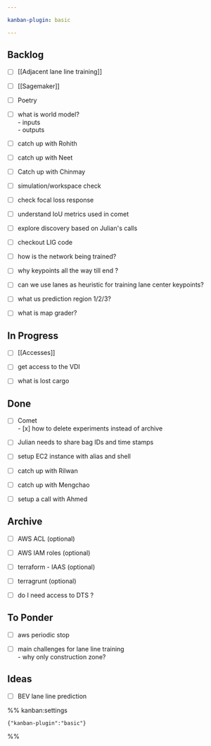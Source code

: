 ```yaml
---

kanban-plugin: basic

---
```


## Backlog

- [ ] [[Adjacent lane line training]]
- [ ] [[Sagemaker]]
- [ ] Poetry
- [ ] what is world model? <br>- inputs<br>- outputs
- [ ] catch up with Rohith
- [ ] catch up with Neet
- [ ] Catch up with Chinmay
- [ ] simulation/workspace check
- [ ] check focal loss response
- [ ] understand IoU metrics used in comet
- [ ] explore discovery based on Julian's calls
- [ ] checkout LIG code
- [ ] how is the network being trained?
- [ ] why keypoints all the way till end ?
- [ ] can we use lanes as heuristic for training lane center keypoints?
- [ ] what us prediction region 1/2/3?
- [ ] what is map grader?


## In Progress

- [ ] [[Accesses]]
- [ ] get access to the VDI
- [ ] what is lost cargo


## Done

- [ ] Comet<br>- [x] how to delete experiments instead of archive
- [ ] Julian needs to share bag IDs and time stamps
- [ ] setup EC2 instance with alias and shell
- [ ] catch up with Rilwan
- [ ] catch up with Mengchao
- [ ] setup a call with Ahmed


## Archive

- [ ] AWS ACL (optional)
- [ ] AWS IAM roles (optional)
- [ ] terraform - IAAS (optional)
- [ ] terragrunt (optional)
- [ ] do I need access to DTS ?


## To Ponder

- [ ] aws periodic stop
- [ ] main challenges for lane line training<br>- why only construction zone?


## Ideas

- [ ] BEV lane line prediction




%% kanban:settings
```
{"kanban-plugin":"basic"}
```
%%